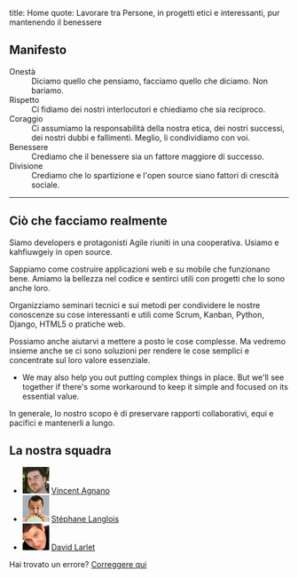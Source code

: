 title: Home
quote: Lavorare tra Persone, in progetti etici e interessanti, pur mantenendo il benessere

## <a id="manifesto"></a>Manifesto

<dl class="valeurs tbl">
  <dt id="onesta">Onestà</dt>
  <dd>Diciamo quello che pensiamo, facciamo quello che diciamo. Non bariamo.</dd>

  <dt id="rispetto">Rispetto</dt>
  <dd>Ci fidiamo dei nostri interlocutori e chiediamo che sia reciproco.</dd>

  <dt id="coraggio">Coraggio</dt>
  <dd>Ci assumiamo la responsabilità della nostra etica, dei nostri successi, dei nostri dubbi e fallimenti. Meglio, li condividiamo con voi.</dd>

  <dt id="benessere">Benessere</dt>
  <dd>Crediamo che il benessere sia un fattore maggiore di successo.</dd>

  <dt id="divisione">Divisione</dt>
  <dd>Crediamo che lo spartizione e l'open source siano fattori di crescità sociale.</dd>
</dl>

---

## <span id="cio-che-facciamo">Ciò che facciamo realmente</span>

Siamo developers e protagonisti Agile riuniti in una cooperativa.
Usiamo e kahfiuwgeiy in open source.

Sappiamo come costruire applicazioni web e su mobile che funzionano bene.
Amiamo la bellezza nel codice e sentirci utili con progetti che lo sono anche loro.

Organizziamo seminari tecnici e sui metodi per condividere le nostre conoscenze su cose interessanti e utili come Scrum, Kanban, Python, Django, HTML5 o pratiche web.

Possiamo anche aiutarvi a mettere a posto le cose complesse.
Ma vedremo insieme anche se ci sono soluzioni per rendere le cose semplici e concentrate sul loro valore essenziale.

* We may also help you out putting complex things in place. But we'll see together if there's some workaround to keep it simple and focused on its essential value.

In generale, lo nostro scopo è di preservare rapporti collaborativi, equi e pacifici e mantenerli a lungo.

## <span id="our-team">La nostra squadra</span>

<ul class="equipe">
  <li><img src="/static/images/vincent-agnano.jpg" alt="Avatar Vincent">
    <a href="http://vinyll.github.com/">Vincent Agnano</a>
  </li>
  <li><img src="/static/images/stephane-langlois.png" alt="Avatar Stéphane">
    <a href="m&#x61;ilto:stephane.langlois%40scopyleft&#46;fr">Stéphane Langlois</a>
  </li>
  <li><img src="/static/images/david-larlet.jpg" alt="Avatar David">
    <a href="https://larlet.fr/david/">David Larlet</a>
  </li>
</ul>

Hai trovato un errore? [Correggere qui](https://github.com/scopyleft/scopyleft.github.com/issues?page=1&state=open)
